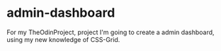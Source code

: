 # admin-dashboard
For my TheOdinProject, project I'm going to create a admin dashboard, using my new knowledge of CSS-Grid.
